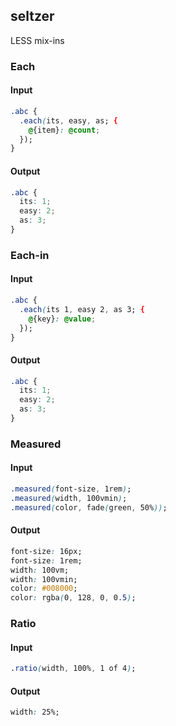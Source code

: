 ## seltzer

LESS mix-ins


### Each
#### Input
```css
.abc {
  .each(its, easy, as; {
    @{item}: @count;
  });
}
```
#### Output
```css
.abc {
  its: 1;
  easy: 2;
  as: 3;
}
```

### Each-in
#### Input
```css
.abc {
  .each(its 1, easy 2, as 3; {
    @{key}: @value;
  });
}
```
#### Output
```css
.abc {
  its: 1;
  easy: 2;
  as: 3;
}
```

### Measured
#### Input
```css
.measured(font-size, 1rem);
.measured(width, 100vmin);
.measured(color, fade(green, 50%));
```
#### Output
```css
font-size: 16px;
font-size: 1rem;
width: 100vm;
width: 100vmin;
color: #008000;
color: rgba(0, 128, 0, 0.5);
```

### Ratio

#### Input
```css
.ratio(width, 100%, 1 of 4);
```
#### Output
```css
width: 25%;
```

